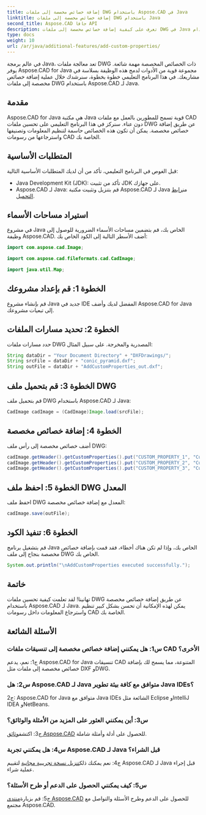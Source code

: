 ```yaml
---
title: إضافة خصائص مخصصة إلى ملفات DWG باستخدام Aspose.CAD في Java
linktitle: إضافة خصائص مخصصة إلى ملفات DWG باستخدام Java
second_title: Aspose.CAD جافا API
description: تعرف على كيفية إضافة خصائص مخصصة إلى ملفات DWG في Java باستخدام Aspose.CAD. تعزيز التنظيم واسترجاع المعلومات في رسومات CAD دون عناء.
type: docs
weight: 10
url: /ar/java/additional-features/add-custom-properties/
---
```

في عالم برمجة Java، تعد معالجة ملفات DWG ذات الخصائص المخصصة مهمة شائعة. يوفر Aspose.CAD for Java مجموعة قوية من الأدوات لدمج هذه الوظيفة بسلاسة في مشاريعك. في هذا البرنامج التعليمي خطوة بخطوة، سنرشدك خلال عملية إضافة خصائص مخصصة إلى ملفات DWG باستخدام Aspose.CAD لـ Java.

## مقدمة

Aspose.CAD for Java هي مكتبة Java قوية تسمح للمطورين بالعمل مع ملفات CAD دون عناء. سنركز في هذا البرنامج التعليمي على تحسين ملفات DWG عن طريق إضافة خصائص مخصصة. يمكن أن تكون هذه الخصائص حاسمة لتنظيم المعلومات وتصنيفها واسترجاعها من رسومات CAD الخاصة بك.

## المتطلبات الأساسية

قبل الغوص في البرنامج التعليمي، تأكد من أن لديك المتطلبات الأساسية التالية:

- Java Development Kit (JDK): تأكد من تثبيت JDK على جهازك.
- Aspose.CAD لـ Java: قم بتنزيل وتثبيت مكتبة Aspose.CAD لـ Java من[رابط التحميل](https://releases.aspose.com/cad/java/).

## استيراد مساحات الأسماء

في مشروع Java الخاص بك، قم بتضمين مساحات الأسماء الضرورية للوصول إلى وظيفة Aspose.CAD. أضف الأسطر التالية إلى الكود الخاص بك:

```java
import com.aspose.cad.Image;

import com.aspose.cad.fileformats.cad.CadImage;

import java.util.Map;
```

## الخطوة 1: قم بإعداد مشروعك

قم بإنشاء مشروع Java جديد في IDE المفضل لديك وأضف Aspose.CAD for Java إلى تبعيات مشروعك.

## الخطوة 2: تحديد مسارات الملفات

حدد مسارات ملفات DWG المصدرية والمخرجة. على سبيل المثال:

```java
String dataDir = "Your Document Directory" + "DXFDrawings/";
String srcFile = dataDir + "conic_pyramid.dxf";
String outFile = dataDir + "AddCustomProperties_out.dxf";
```

## الخطوة 3: قم بتحميل ملف DWG

قم بتحميل ملف DWG باستخدام Aspose.CAD لـ Java:

```java
CadImage cadImage = (CadImage)Image.load(srcFile);
```

## الخطوة 4: إضافة خصائص مخصصة

أضف خصائص مخصصة إلى رأس ملف DWG:

```java
cadImage.getHeader().getCustomProperties().put("CUSTOM_PROPERTY_1", "Custom property test 1");
cadImage.getHeader().getCustomProperties().put("CUSTOM_PROPERTY_2", "Custom property test 2");
cadImage.getHeader().getCustomProperties().put("CUSTOM_PROPERTY_3", "Custom property test 3");
```

## الخطوة 5: احفظ ملف DWG المعدل

احفظ ملف DWG المعدل مع إضافة خصائص مخصصة:

```java
cadImage.save(outFile);
```

## الخطوة 6: تنفيذ الكود

قم بتشغيل برنامج Java الخاص بك، وإذا لم تكن هناك أخطاء، فقد قمت بإضافة خصائص مخصصة بنجاح إلى ملف DWG الخاص بك.

```java
System.out.println("\nAddCustomProperties executed successfully.");
```

## خاتمة

تهانينا! لقد تعلمت كيفية تحسين ملفات DWG عن طريق إضافة خصائص مخصصة باستخدام Aspose.CAD لـ Java. يمكن لهذه الإمكانية أن تحسن بشكل كبير تنظيم واسترجاع المعلومات داخل رسومات CAD الخاصة بك.

## الأسئلة الشائعة

### س1: هل يمكنني إضافة خصائص مخصصة إلى تنسيقات ملفات CAD الأخرى؟

ج1: نعم، يدعم Aspose.CAD for Java تنسيقات CAD المتنوعة، مما يسمح لك بإضافة خصائص مخصصة إلى ملفات مثل DXF وDWG.

### س2: هل Aspose.CAD لـ Java متوافق مع كافة بيئة تطوير Java IDEs؟

ج2: Aspose.CAD for Java متوافق مع Java IDEs الشائعة مثل Eclipse وIntelliJ IDEA وNetBeans.

### س3: أين يمكنني العثور على المزيد من الأمثلة والوثائق؟

 ج3: اكتشف[وثائق Aspose.CAD](https://reference.aspose.com/cad/java/) للحصول على أدلة وأمثلة شاملة.

### س4: هل يمكنني تجربة Aspose.CAD لـ Java قبل الشراء؟

 ج4: نعم يمكنك ذلك[تنزيل نسخة تجريبية مجانية](https://releases.aspose.com/) لتقييم Aspose.CAD لـ Java قبل إجراء عملية شراء.

### س5: كيف يمكنني الحصول على الدعم أو طرح الأسئلة؟

ج5: قم بزيارة[منتدى Aspose.CAD](https://forum.aspose.com/c/cad/19) للحصول على الدعم وطرح الأسئلة والتواصل مع مجتمع Aspose.CAD.